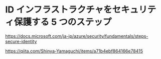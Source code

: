 # ID インフラストラクチャをセキュリティ保護する 5 つのステップ

https://docs.microsoft.com/ja-jp/azure/security/fundamentals/steps-secure-identity

https://qiita.com/Shinya-Yamaguchi/items/a71b4ebf864166e78415


